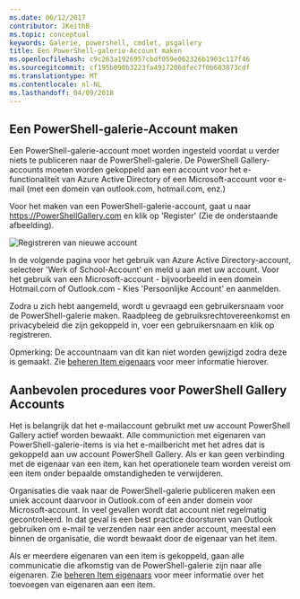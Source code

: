 ```yaml
---
ms.date: 06/12/2017
contributor: JKeithB
ms.topic: conceptual
keywords: Galerie, powershell, cmdlet, psgallery
title: Een PowerShell-galerie-Account maken
ms.openlocfilehash: c9c263a1926957cbdf059e062326b1903c117f46
ms.sourcegitcommit: cf195b090b3223fa4917206dfec7f0b603873cdf
ms.translationtype: MT
ms.contentlocale: nl-NL
ms.lasthandoff: 04/09/2018
---
```

## <a name="creating-a-powershell-gallery-account"></a>Een PowerShell-galerie-Account maken

Een PowerShell-galerie-account moet worden ingesteld voordat u verder niets te publiceren naar de PowerShell-galerie.
De PowerShell Gallery-accounts moeten worden gekoppeld aan een account voor het e-functionaliteit van Azure Active Directory of een Microsoft-account voor e-mail (met een domein van outlook.com, hotmail.com, enz.)

Voor het maken van een PowerShell-galerie-account, gaat u naar https://PowerShellGallery.com en klik op 'Register' (Zie de onderstaande afbeelding).

![Registreren van nieuwe account](./images/CreatingAccount-Register.png)

In de volgende pagina voor het gebruik van Azure Active Directory-account, selecteer 'Werk of School-Account' en meld u aan met uw account.
Voor het gebruik van een Microsoft-account - bijvoorbeeld in een domein Hotmail.com of Outlook.com - Kies 'Persoonlijke Account' en aanmelden.

Zodra u zich hebt aangemeld, wordt u gevraagd een gebruikersnaam voor de PowerShell-galerie maken.
Raadpleeg de gebruiksrechtovereenkomst en privacybeleid die zijn gekoppeld in, voer een gebruikersnaam en klik op registreren.

Opmerking: De accountnaam van dit kan niet worden gewijzigd zodra deze is gemaakt.
Zie [beheren Item eigenaars](https://msdn.microsoft.com/powershell/gallery/psgallery/managing-item-owners) voor meer informatie hierover.

## <a name="recommended-practices-for-powershell-gallery-accounts"></a>Aanbevolen procedures voor PowerShell Gallery Accounts

Het is belangrijk dat het e-mailaccount gebruikt met uw account PowerShell Gallery actief worden bewaakt.
Alle communiction met eigenaren van PowerShell-galerie-items is via het e-mailbericht met het adres dat is gekoppeld aan uw account PowerShell Gallery.
Als er kan geen verbinding met de eigenaar van een item, kan het operationele team worden vereist om een item onder bepaalde omstandigheden te verwijderen.

Organisaties die vaak naar de PowerShell-galerie publiceren maken een uniek account daarvoor in Outlook.com of een ander domein voor Microsoft-account.
In veel gevallen wordt dat account niet regelmatig gecontroleerd.
In dat geval is een best practice doorsturen van Outlook gebruiken om e-mail te verzenden naar een ander account, meestal een binnen de organisatie, die wordt bewaakt door de eigenaar van het item.

Als er meerdere eigenaren van een item is gekoppeld, gaan alle communicatie die afkomstig van de PowerShell-galerie zijn naar alle eigenaren.
Zie [beheren Item eigenaars](https://msdn.microsoft.com/powershell/gallery/psgallery/managing-item-owners) voor meer informatie over het toevoegen van eigenaren aan een item.